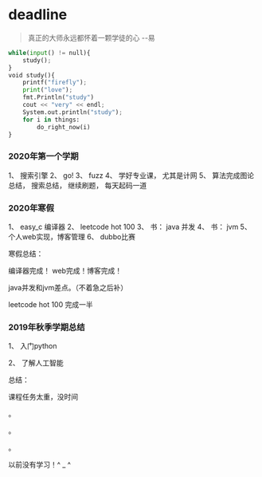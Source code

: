 # deadline

> 真正的大师永远都怀着一颗学徒的心 	--易



```python
while(input() != null){
    study();
}
void study(){
    printf("firefly");
    print("love");
    fmt.Println("study") 
    cout << "very" << endl;
    System.out.println("study");   
    for i in things:
    	do_right_now(i)
}
```



### 2020年第一个学期

1、	搜索引擎
2、	go!
3、	fuzz
4、	学好专业课， 尤其是计网
5、	算法完成图论总结， 搜索总结， 继续刷题， 每天起码一道





### 2020年寒假
1、	  easy_c 编译器 
2、	 leetcode hot 100
3、	 书： java 并发
4、	 书： jvm
5、	个人web实现，博客管理
6、	 dubbo比赛

寒假总结：

编译器完成！  web完成！博客完成！

java并发和jvm差点。（不着急之后补）

leetcode hot 100 完成一半  



### 2019年秋季学期总结

1、 	入门python

2、	了解人工智能

总结：

课程任务太重，没时间



。

。

。

以前没有学习！^ _ ^





